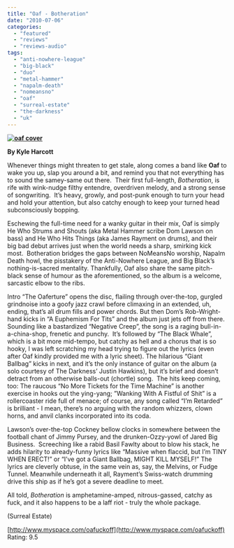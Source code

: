 ```yaml
---
title: "Oaf - Botheration"
date: "2010-07-06"
categories: 
  - "featured"
  - "reviews"
  - "reviews-audio"
tags: 
  - "anti-nowhere-league"
  - "big-black"
  - "duo"
  - "metal-hammer"
  - "napalm-death"
  - "nomeansno"
  - "oaf"
  - "surreal-estate"
  - "the-darkness"
  - "uk"
---
```


**[![oaf cover](http://www.hellbound.ca/wp-content/uploads/2010/07/oaf-cover-300x275.jpg "oaf cover")](http://www.hellbound.ca/wp-content/uploads/2010/07/oaf-cover.jpg)**

**By Kyle Harcott**

Whenever things might threaten to get stale, along comes a band like **Oaf** to wake you up, slap you around a bit, and remind you that not everything has to sound the samey-same out there.  Their first full-length, _Botheration_, is rife with wink-nudge filthy entendre, overdriven melody, and a strong sense of songwriting.  It’s heavy, growly, and post-punk enough to turn your head and hold your attention, but also catchy enough to keep your turned head subconsciously bopping.

Eschewing the full-time need for a wanky guitar in their mix, Oaf is simply He Who Strums and Shouts (aka Metal Hammer scribe Dom Lawson on bass) and He Who Hits Things (aka James Rayment on drums), and their big bad debut arrives just when the world needs a sharp, smirking kick most.  Botheration bridges the gaps between NoMeansNo worship, Napalm Death howl, the pisstakery of the Anti-Nowhere League, and Big Black’s nothing-is-sacred mentality. Thankfully, Oaf also share the same pitch-black sense of humour as the aforementioned, so the album is a welcome, sarcastic elbow to the ribs.

Intro “The Oaferture” opens the disc, flailing through over-the-top, gurgled grindnoise into a goofy jazz crawl before climaxing in an extended, uh, ending, that’s all drum fills and power chords. But then Dom’s Rob-Wright-hand kicks in “A Euphemism For Tits” and the album just jets off from there. Sounding like a bastardized “Negative Creep”, the song is a raging bull-in-a-china-shop, frenetic and punchy.  It’s followed by “The Black Whale”, which is a bit more mid-tempo, but catchy as hell and a chorus that is so hooky, I was left scratching my head trying to figure out the lyrics (even after Oaf kindly provided me with a lyric sheet). The hilarious “Giant Ballbag” kicks in next, and it’s the only instance of guitar on the album (a solo courtesy of The Darkness’ Justin Hawkins), but it’s brief and doesn’t detract from an otherwise balls-out (chortle) song.  The hits keep coming, too: The raucous “No More Tickets for the Time Machine” is another exercise in hooks out the ying-yang; ”Wanking With A Fistful of Shit” is a rollercoaster ride full of menace; of course, any song called “I’m Retarded” is brilliant - I mean, there’s no arguing with the random whizzers, clown horns, and anvil clanks incorporated into its coda.  

Lawson’s over-the-top Cockney bellow clocks in somewhere between the football chant of Jimmy Pursey, and the drunken-Ozzy-yowl of Jared Big Business.  Screeching like a rabid Basil Fawlty about to blow his stack, he adds hilarity to already-funny lyrics like “Massive when flaccid, but I’m TINY WHEN ERECT!” or “I’ve got a Giant Ballbag, MIGHT KILL MYSELF!” The lyrics are cleverly obtuse, in the same vein as, say, the Melvins, or Fudge Tunnel. Meanwhile underneath it all, Rayment’s Swiss-watch drumming drive this ship as if he’s got a severe deadline to meet.

All told, _Botheration_ is amphetamine-amped, nitrous-gassed, catchy as fuck, and it also happens to be a laff riot - truly the whole package.

(Surreal Estate)

[http://www.myspace.com/oafuckoff](http://www.myspace.com/oafuckoff) Rating: 9.5

